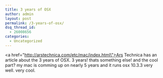 ```yaml
---
title: 3 years of OSX
author: admin
layout: post
permalink: /3-years-of-osx/
dsq_thread_id:
  - 26008656
categories:
  - Uncategorized
---
```

<a href=\"http://arstechnica.com/etc/mac/index.html\">Ars Technica has an article about the 3 years of OSX</a>. 3 years! thats something else! and the cool part? my mac is comming up on nearly 5 years and it runs osx 10.3.3 very well. very cool.